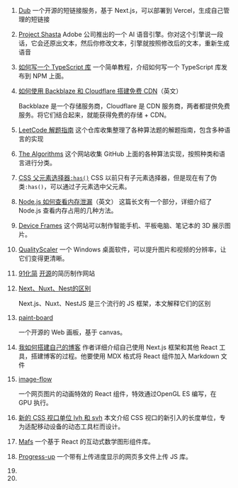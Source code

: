 1. [Dub](https://github.com/steven-tey/dub)
   一个开源的短链接服务，基于 Next.js，可以部署到 Vercel，生成自己管理的短链接

2. [Project Shasta](https://pages.adobe.com/shasta/)
   Adobe 公司推出的一个 AI 语音引擎。你对这个引擎说一段话，它会还原出文本，然后你修改文本，引擎就按照修改后的文本，重新生成语音

3. [如何写一个 TypeScript 库](https://www.tsmean.com/articles/how-to-write-a-typescript-library/)
   一个简单教程，介绍如何写一个 TypeScript 库发布到 NPM 上面。

4. [如何使用 Backblaze 和 Cloudflare 搭建免费 CDN](https://gist.github.com/charlesroper/f2da6152d6789fa6f25e9d194a42b889)（英文）

   Backblaze 是一个存储服务商，Cloudflare 是 CDN 服务商，两者都提供免费服务。将它们结合起来，就能获得免费的存储 + CDN。

5. [LeetCode 解题指南](https://github.com/doocs/leetcode)
   这个仓库收集整理了各种算法题的解题指南，包含多种语言的实现

6. [The Algorithms](https://the-algorithms.com/zh_Hans)
   这个网站收集 GitHub 上面的各种算法实现，按照种类和语言进行分类。

7. [CSS 父元素选择器`:has()`](https://www.wisdomgeek.com/development/web-development/css-has-a-parent-selector-now/)
   CSS 以前只有子元素选择器，但是现在有了伪类`:has()`，可以通过子元素选中父元素。

8. [Node.js 如何查看内存泄漏](https://blog.appsignal.com/2022/09/28/minimize-heap-allocations-in-nodejs.html)（英文）
   这篇长文有一个部分，详细介绍了 Node.js 查看内存占用的几种方法。

9. [Device Frames](https://deviceframes.com/)
   这个网站可以制作智能手机、平板电脑、笔记本的 3D 展示图片。

10. [QualityScaler](https://github.com/Djdefrag/QualityScaler)
    一个 Windows 桌面软件，可以提升图片和视频的分辨率，让它们变得更清晰。

11. [91化简](https://91huajian.cn/)
    [开源](https://github.com/huajian-pro/resume-design)的简历制作网站

12. [Next、Nuxt、Nest的区别](https://www.twilio.com/blog/comparing-nextjs-nestjs-nuxt-gatsby)

    Next.js、Nuxt、NestJS 是三个流行的 JS 框架，本文解释它们的区别

13. [paint-board](https://github.com/LHRUN/paint-board)

    一个开源的 Web 画板，基于 canvas。

14. [我如何搭建自己的博客](https://www.joshwcomeau.com/blog/how-i-built-my-blog/)
    作者详细介绍自己使用 Next.js 框架和其他 React 工具，搭建博客的过程。他要使用 MDX 格式将 React 组件加入 Markdown 文件

15. [image-flow](https://github.com/one-piece-official/ImageFlow)

    一个网页图片的动画特效的 React 组件，特效通过OpenGL ES 编写，在 GPU 执行。

16. [新的 CSS 视口单位 lvh 和 svh](https://web.dev/viewport-units/)
    本文介绍 CSS 视口的新引入的长度单位，专为适配移动设备的动态工具栏而设计。

17. [Mafs](https://mafs.dev/)
    一个基于 React 的互动式数学图形组件库。

18. [Progress-up](https://progress-up.live/)
    一个带有上传进度显示的网页多文件上传 JS 库。

19.

20. 

    

    

    

    

    

    

    

    

    

    

    
    